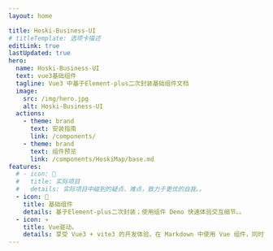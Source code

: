 ```yaml
---
layout: home

title: Hoski-Business-UI
# titleTemplate: 选项卡描述
editLink: true
lastUpdated: true
hero:
  name: Hoski-Business-UI
  text: vue3基础组件
  tagline: Vue3 中基于Element-plus二次封装基础组件文档
  image:
    src: /img/hero.jpg
    alt: Hoski-Business-UI
  actions:
    - theme: brand
      text: 安装指南
      link: /components/
    - theme: brand
      text: 组件预览
      link: /components/HoskiMap/base.md
features:
  # - icon: 🔨
  #   title: 实际项目
  #   details: 实际项目中碰到的疑点、难点，致力于更优的自我。。
  - icon: 🧩
    title: 基础组件
    details: 基于Element-plus二次封装；使用组件 Demo 快速体验交互细节。。
  - icon: ✈️
    title: Vue驱动。
    details: 享受 Vue3 + vite3 的开发体验，在 Markdown 中使用 Vue 组件，同时可以使用 Vue 来开发自定义主题。
---
```

